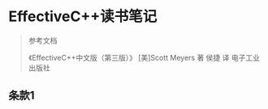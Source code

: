 # EffectiveC++读书笔记

> 参考文档
>
> 《EffectiveC++中文版（第三版）》		[美]Scott Meyers 著		侯捷 译	电子工业出版社



## 条款1



